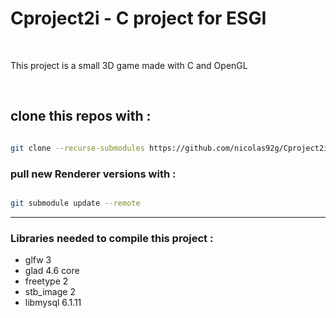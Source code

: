 <h1>Cproject2i - C project for ESGI</h1><br>

<p>
    This project is a small 3D game made with C and OpenGL
</p>
<br>
<h2>
    clone this repos with :
</h2>

```bash

git clone --recurse-submodules https://github.com/nicolas92g/Cproject2i

```

<h3>pull new Renderer versions with :</h3>

```bash

git submodule update --remote

```
<hr>

<h3>Libraries needed to compile this project : </h3>
<ul>
    <li>glfw 3</li>
    <li>glad 4.6 core</li>
    <li>freetype 2</li>
    <li>stb_image 2</li>
    <li>libmysql 6.1.11</li>
</ul>
